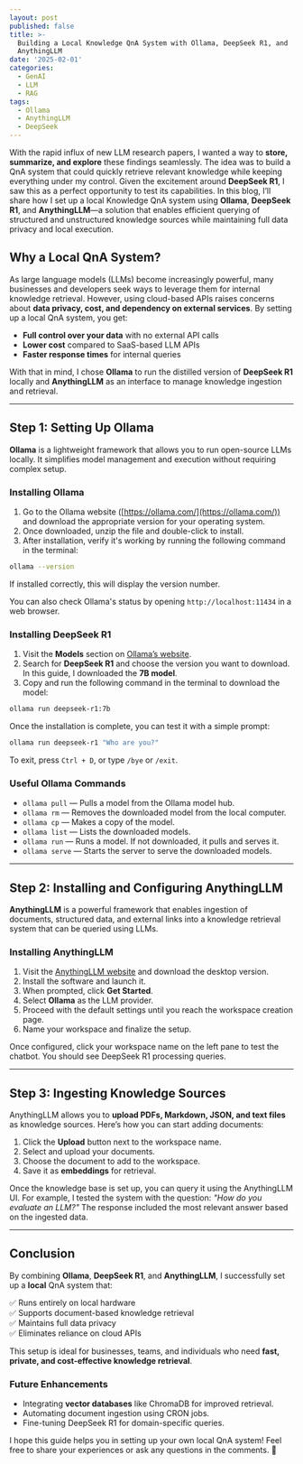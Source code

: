 ```yaml
---
layout: post
published: false
title: >-
  Building a Local Knowledge QnA System with Ollama, DeepSeek R1, and
  AnythingLLM
date: '2025-02-01'
categories:
  - GenAI
  - LLM
  - RAG
tags:
  - Ollama
  - AnythingLLM
  - DeepSeek
---
```

With the rapid influx of new LLM research papers, I wanted a way to **store, summarize, and explore** these findings seamlessly. The idea was to build a QnA system that could quickly retrieve relevant knowledge while keeping everything under my control. Given the excitement around **DeepSeek R1**, I saw this as a perfect opportunity to test its capabilities. In this blog, I’ll share how I set up a local Knowledge QnA system using **Ollama**, **DeepSeek R1**, and **AnythingLLM**—a solution that enables efficient querying of structured and unstructured knowledge sources while maintaining full data privacy and local execution. <!--more-->

## Why a Local QnA System?

As large language models (LLMs) become increasingly powerful, many businesses and developers seek ways to leverage them for internal knowledge retrieval. However, using cloud-based APIs raises concerns about **data privacy, cost, and dependency on external services**. By setting up a local QnA system, you get:

- **Full control over your data** with no external API calls
- **Lower cost** compared to SaaS-based LLM APIs
- **Faster response times** for internal queries

With that in mind, I chose **Ollama** to run the distilled version of **DeepSeek R1** locally and **AnythingLLM** as an interface to manage knowledge ingestion and retrieval.

---

## Step 1: Setting Up Ollama

**Ollama** is a lightweight framework that allows you to run open-source LLMs locally. It simplifies model management and execution without requiring complex setup. 

### Installing Ollama

1. Go to the Ollama website ([https://ollama.com/](https://ollama.com/)) and download the appropriate version for your operating system.
2. Once downloaded, unzip the file and double-click to install.
3. After installation, verify it's working by running the following command in the terminal:

```sh
ollama --version
```

If installed correctly, this will display the version number.

You can also check Ollama's status by opening `http://localhost:11434` in a web browser.

### Installing DeepSeek R1

1. Visit the **Models** section on [Ollama’s website](https://ollama.com/).
2. Search for **DeepSeek R1** and choose the version you want to download. In this guide, I downloaded the **7B model**.
3. Copy and run the following command in the terminal to download the model:

```sh
ollama run deepseek-r1:7b
```

Once the installation is complete, you can test it with a simple prompt:

```sh
ollama run deepseek-r1 "Who are you?"
```

To exit, press `Ctrl + D`, or type `/bye` or `/exit`.

### Useful Ollama Commands

- `ollama pull` — Pulls a model from the Ollama model hub.
- `ollama rm` — Removes the downloaded model from the local computer.
- `ollama cp` — Makes a copy of the model.
- `ollama list` — Lists the downloaded models.
- `ollama run` — Runs a model. If not downloaded, it pulls and serves it.
- `ollama serve` — Starts the server to serve the downloaded models.

---

## Step 2: Installing and Configuring AnythingLLM

**AnythingLLM** is a powerful framework that enables ingestion of documents, structured data, and external links into a knowledge retrieval system that can be queried using LLMs.

### Installing AnythingLLM

1. Visit the [AnythingLLM website](https://anythingllm.com/) and download the desktop version.
2. Install the software and launch it.
3. When prompted, click **Get Started**.
4. Select **Ollama** as the LLM provider.
5. Proceed with the default settings until you reach the workspace creation page.
6. Name your workspace and finalize the setup.

Once configured, click your workspace name on the left pane to test the chatbot. You should see DeepSeek R1 processing queries.

---

## Step 3: Ingesting Knowledge Sources

AnythingLLM allows you to **upload PDFs, Markdown, JSON, and text files** as knowledge sources. Here’s how you can start adding documents:

1. Click the **Upload** button next to the workspace name.
2. Select and upload your documents.
3. Choose the document to add to the workspace.
4. Save it as **embeddings** for retrieval.

Once the knowledge base is set up, you can query it using the AnythingLLM UI. For example, I tested the system with the question: *"How do you evaluate an LLM?"* The response included the most relevant answer based on the ingested data.

---

## Conclusion

By combining **Ollama**, **DeepSeek R1**, and **AnythingLLM**, I successfully set up a **local** QnA system that:

✅ Runs entirely on local hardware  
✅ Supports document-based knowledge retrieval  
✅ Maintains full data privacy  
✅ Eliminates reliance on cloud APIs  

This setup is ideal for businesses, teams, and individuals who need **fast, private, and cost-effective knowledge retrieval**.

### Future Enhancements

- Integrating **vector databases** like ChromaDB for improved retrieval.
- Automating document ingestion using CRON jobs.
- Fine-tuning DeepSeek R1 for domain-specific queries.

I hope this guide helps you in setting up your own local QnA system! Feel free to share your experiences or ask any questions in the comments. 🚀

